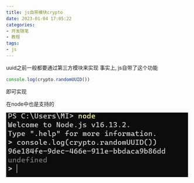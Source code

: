 ```yaml
---
title: js自带模块crypto
date: 2023-01-04 17:05:22
categories:
- 开发随笔
- 教程
tags: 
- js
---
```



uuid之前一般都要通过第三方模块来实现
事实上, js自带了这个功能

```javascript
console.log(crypto.randomUUID())
```

即可实现

在node中也是支持的

![pic](js自带模块crypto/001.png)